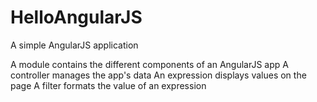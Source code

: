 # HelloAngularJS
A simple AngularJS application

A module contains the different components of an AngularJS app
A controller manages the app's data
An expression displays values on the page
A filter formats the value of an expression
